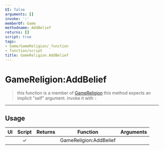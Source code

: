 ```yaml
---
UI: false
arguments: []
invoke: ':'
memberOf: Game
methodname: AddBelief
returns: []
script: true
tags:
- Game/GameReligion/_function
- function/script
title: GameReligion.AddBelief
---
```

# GameReligion:AddBelief
> this function is a member of [GameReligion](civ-6/lua/GameReligion.md)
> this method expects an implicit "self" argument. invoke it with `:`
-----
## Usage
|  UI | Script | Returns | Function | Arguments |
|:---:|:------:|-------:|:--------:|:---------|
| |✓||GameReligion:AddBelief||
